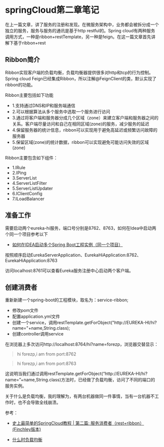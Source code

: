 # springCloud第二章笔记

在上一篇文章，讲了服务的注册和发现。在微服务架构中，业务都会被拆分成一个独立的服务，服务与服务的通讯是基于http restful的。Spring cloud有两种服务调用方式，一种是ribbon+restTemplate，另一种是feign。在这一篇文章首先讲解下基于ribbon+rest

## Ribbon简介
Ribbon实现客户端的负载均衡，负载均衡器提供很多对http和tcp的行为控制。Spring cloud Feign已经集成Ribbon，所以注解@FeignClient的类，默认实现了ribbon的功能。

Ribbon主要包括如下功能

- 1.支持通过DNS和IP和服务端通信
- 2.可以根据算法从多个服务中选取一个服务进行访问
- 3.通过将客户端和服务器分成几个区域（zone）来建立客户端和服务器之间的关系。客户端尽量访问和自己在相同区域(zone)的服务，减少服务的延迟
- 4.保留服务器的统计信息，ribbon可以实现用于避免高延迟或频繁访问故障的服务器
- 5.保留区域(zone)的统计数据，ribbon可以实现避免可能访问失效的区域(zone)

Ribbon主要包含如下组件：

- 1.IRule
- 2.IPing
- 3.ServerList
- 4.ServerListFilter
- 5.ServerListUpdater
- 6.IClientConfig
- 7.ILoadBalancer

## 准备工作

需要启动两个eureka-hi服务，端口号分别是8762、8763，如何在Idea中启动两个同一个项目参考以下

- [如何在IDEA启动多个Spring Boot工程实例（同一个项目）](https://blog.csdn.net/qq_36956154/article/details/80183221)

按照顺序启动EurekaServerApplication、EurekaHiApplication:8762、EurekaHiApplication:8763

访问localhost:8761可以查看Eureka服务注册中心启动两个客户端。


## 创建消费者

重新新建一个spring-boot的工程模块，取名为：service-ribbon;
- 修改pom文件
- 配置application.yml文件
- 创建一个service，调用restTemplate.getForObject("http://EUREKA-HI/hi?name="+name,String.class);
- 创建controller调用service

在浏览器上多次访问http://localhost:8764/hi?name=forezp，浏览器交替显示：

> hi forezp,i am from port:8762

> hi forezp,i am from port:8763

这说明当我们通过调用restTemplate.getForObject(“http://EUREKA-HI/hi?name=”+name,String.class)方法时，已经做了负载均衡，访问了不同的端口的服务实例。

关于什么是负载均衡，我的理解为，有两台机器做同一件事情，当有一台机器不工作时，也不会导致全线崩溃。


参考：
- [史上最简单的SpringCloud教程 | 第二篇: 服务消费者（rest+ribbon）(Finchley版本)](https://blog.csdn.net/forezp/article/details/81040946)

- [什么时负载均衡](https://zhuanlan.zhihu.com/p/32841479)

